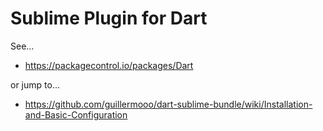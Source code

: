 # Sublime Plugin for Dart

See...

- https://packagecontrol.io/packages/Dart

or jump to...

- https://github.com/guillermooo/dart-sublime-bundle/wiki/Installation-and-Basic-Configuration